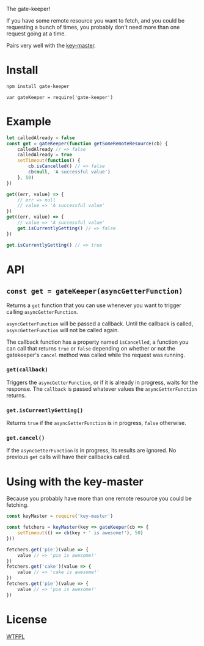 The gate-keeper!

If you have some remote resource you want to fetch, and you could be requesting a bunch of times, you probably don't need more than one request going at a time.

Pairs very well with the [key-master](https://github.com/TehShrike/key-master).

# Install

```sh
npm install gate-keeper
```

`var gateKeeper = require('gate-keeper')`

# Example

<!-- js
var gateKeeper = require('./')
-->

```js
let calledAlready = false
const get = gateKeeper(function getSomeRemoteResource(cb) {
	calledAlready // => false
	calledAlready = true
	setTimeout(function() {
		cb.isCancelled() // => false
		cb(null, 'A successful value')
	}, 50)
})

get((err, value) => {
	// err => null
	// value => 'A successful value'
})
get((err, value) => {
	// value => 'A successful value'
	get.isCurrentlyGetting() // => false
})

get.isCurrentlyGetting() // => true

```

# API

## `const get = gateKeeper(asyncGetterFunction)`

Returns a `get` function that you can use whenever you want to trigger calling `asyncGetterFunction`.

`asyncGetterFunction` will be passed a callback.  Until the callback is called, `asyncGetterFunction` will not be called again.

The callback function has a property named `isCancelled`, a function you can call that returns `true` or `false` depending on whether or not the gatekeeper's `cancel` method was called while the request was running.

### `get(callback)`

Triggers the `asyncGetterFunction`, or if it is already in progress, waits for the response.  The `callback` is passed whatever values the `asyncGetterFunction` returns.

### `get.isCurrentlyGetting()`

Returns `true` if the `asyncGetterFunction` is in progress, `false` otherwise.

### `get.cancel()`

If the `asyncGetterFunction` is in progress, its results are ignored.  No previous `get` calls will have their callbacks called.

# Using with the key-master

Because you probably have more than one remote resource you could be fetching.

```js
const keyMaster = require('key-master')

const fetchers = keyMaster(key => gateKeeper(cb => {
	setTimeout(() => cb(key + ' is awesome!'), 50)
}))

fetchers.get('pie')(value => {
	value // => 'pie is awesome!'
})
fetchers.get('cake')(value => {
	value // => 'cake is awesome!'
})
fetchers.get('pie')(value => {
	value // => 'pie is awesome!'
})

```

# License

[WTFPL](http://wtfpl2.com/)
